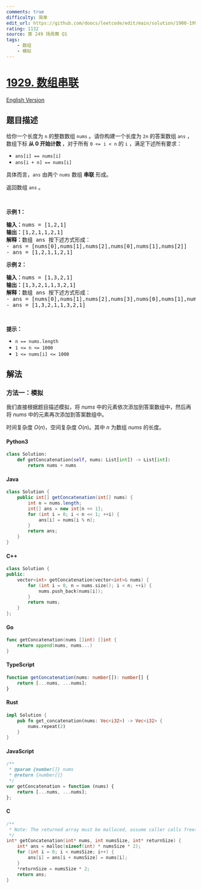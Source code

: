 ```yaml
---
comments: true
difficulty: 简单
edit_url: https://github.com/doocs/leetcode/edit/main/solution/1900-1999/1929.Concatenation%20of%20Array/README.md
rating: 1132
source: 第 249 场周赛 Q1
tags:
    - 数组
    - 模拟
---
```


<!-- problem:start -->

# [1929. 数组串联](https://leetcode.cn/problems/concatenation-of-array)

[English Version](/solution/1900-1999/1929.Concatenation%20of%20Array/README_EN.md)

## 题目描述

<!-- description:start -->

<p>给你一个长度为 <code>n</code> 的整数数组 <code>nums</code> 。请你构建一个长度为 <code>2n</code> 的答案数组 <code>ans</code> ，数组下标<strong> 从 0 开始计数 </strong>，对于所有 <code>0 <= i < n</code> 的 <code>i</code> ，满足下述所有要求：</p>

<ul>
	<li><code>ans[i] == nums[i]</code></li>
	<li><code>ans[i + n] == nums[i]</code></li>
</ul>

<p>具体而言，<code>ans</code> 由两个 <code>nums</code> 数组 <strong>串联</strong> 形成。</p>

<p>返回数组<em> </em><code>ans</code> 。</p>

<p> </p>

<p><strong>示例 1：</strong></p>

<pre>
<strong>输入：</strong>nums = [1,2,1]
<strong>输出：</strong>[1,2,1,1,2,1]
<strong>解释：</strong>数组 ans 按下述方式形成：
- ans = [nums[0],nums[1],nums[2],nums[0],nums[1],nums[2]]
- ans = [1,2,1,1,2,1]</pre>

<p><strong>示例 2：</strong></p>

<pre>
<strong>输入：</strong>nums = [1,3,2,1]
<strong>输出：</strong>[1,3,2,1,1,3,2,1]
<strong>解释：</strong>数组 ans 按下述方式形成：
- ans = [nums[0],nums[1],nums[2],nums[3],nums[0],nums[1],nums[2],nums[3]]
- ans = [1,3,2,1,1,3,2,1]
</pre>

<p> </p>

<p><strong>提示：</strong></p>

<ul>
	<li><code>n == nums.length</code></li>
	<li><code>1 <= n <= 1000</code></li>
	<li><code>1 <= nums[i] <= 1000</code></li>
</ul>

<!-- description:end -->

## 解法

<!-- solution:start -->

### 方法一：模拟

我们直接根据题目描述模拟，将 $\textit{nums}$ 中的元素依次添加到答案数组中，然后再将 $\textit{nums}$ 中的元素再次添加到答案数组中。

时间复杂度 $O(n)$，空间复杂度 $O(n)$。其中 $n$ 为数组 $\textit{nums}$ 的长度。

<!-- tabs:start -->

#### Python3

```python
class Solution:
    def getConcatenation(self, nums: List[int]) -> List[int]:
        return nums + nums
```

#### Java

```java
class Solution {
    public int[] getConcatenation(int[] nums) {
        int n = nums.length;
        int[] ans = new int[n << 1];
        for (int i = 0; i < n << 1; ++i) {
            ans[i] = nums[i % n];
        }
        return ans;
    }
}
```

#### C++

```cpp
class Solution {
public:
    vector<int> getConcatenation(vector<int>& nums) {
        for (int i = 0, n = nums.size(); i < n; ++i) {
            nums.push_back(nums[i]);
        }
        return nums;
    }
};
```

#### Go

```go
func getConcatenation(nums []int) []int {
	return append(nums, nums...)
}
```

#### TypeScript

```ts
function getConcatenation(nums: number[]): number[] {
    return [...nums, ...nums];
}
```

#### Rust

```rust
impl Solution {
    pub fn get_concatenation(nums: Vec<i32>) -> Vec<i32> {
        nums.repeat(2)
    }
}
```

#### JavaScript

```js
/**
 * @param {number[]} nums
 * @return {number[]}
 */
var getConcatenation = function (nums) {
    return [...nums, ...nums];
};
```

#### C

```c
/**
 * Note: The returned array must be malloced, assume caller calls free().
 */
int* getConcatenation(int* nums, int numsSize, int* returnSize) {
    int* ans = malloc(sizeof(int) * numsSize * 2);
    for (int i = 0; i < numsSize; i++) {
        ans[i] = ans[i + numsSize] = nums[i];
    }
    *returnSize = numsSize * 2;
    return ans;
}
```

<!-- tabs:end -->

<!-- solution:end -->

<!-- problem:end -->

